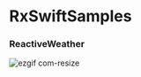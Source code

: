 # RxSwiftSamples

### ReactiveWeather


![ezgif com-resize](https://user-images.githubusercontent.com/16468787/57663400-79f7c480-75fc-11e9-9f54-50633d1f8c16.gif)
